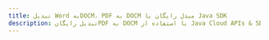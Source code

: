 ---title: تبدیل Word بهDOCM، PDF به DOCM مبدل رایگان یا Java SDKdescription: تبدیل رایگانPDF به DOCM با استفاده از Java Cloud APIs & SDK. همچنین اسناد Microsoft Word و OpenOffice را در Cloud ایجاد، ویرایش و رندر کنید.---